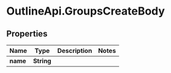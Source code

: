 # OutlineApi.GroupsCreateBody

## Properties
Name | Type | Description | Notes
------------ | ------------- | ------------- | -------------
**name** | **String** |  | 
